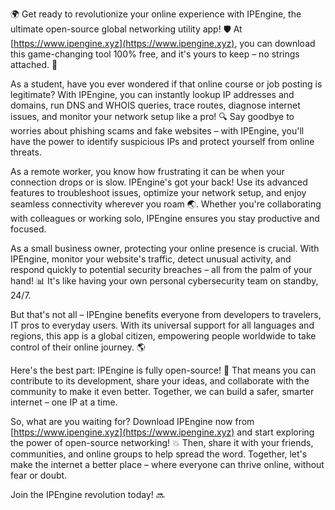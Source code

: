 🌍 Get ready to revolutionize your online experience with IPEngine, the ultimate open-source global networking utility app! 🛡️ At [https://www.ipengine.xyz](https://www.ipengine.xyz), you can download this game-changing tool 100% free, and it's yours to keep – no strings attached. 📡

As a student, have you ever wondered if that online course or job posting is legitimate? With IPEngine, you can instantly lookup IP addresses and domains, run DNS and WHOIS queries, trace routes, diagnose internet issues, and monitor your network setup like a pro! 🔍 Say goodbye to worries about phishing scams and fake websites – with IPEngine, you'll have the power to identify suspicious IPs and protect yourself from online threats.

As a remote worker, you know how frustrating it can be when your connection drops or is slow. IPEngine's got your back! Use its advanced features to troubleshoot issues, optimize your network setup, and enjoy seamless connectivity wherever you roam 🌏. Whether you're collaborating with colleagues or working solo, IPEngine ensures you stay productive and focused.

As a small business owner, protecting your online presence is crucial. With IPEngine, monitor your website's traffic, detect unusual activity, and respond quickly to potential security breaches – all from the palm of your hand! 📊 It's like having your own personal cybersecurity team on standby, 24/7.

But that's not all – IPEngine benefits everyone from developers to travelers, IT pros to everyday users. With its universal support for all languages and regions, this app is a global citizen, empowering people worldwide to take control of their online journey. 🌎

Here's the best part: IPEngine is fully open-source! 🚀 That means you can contribute to its development, share your ideas, and collaborate with the community to make it even better. Together, we can build a safer, smarter internet – one IP at a time.

So, what are you waiting for? Download IPEngine now from [https://www.ipengine.xyz](https://www.ipengine.xyz) and start exploring the power of open-source networking! 💥 Then, share it with your friends, communities, and online groups to help spread the word. Together, let's make the internet a better place – where everyone can thrive online, without fear or doubt.

Join the IPEngine revolution today! 🔜